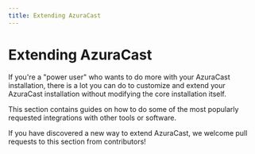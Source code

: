 ```yaml
---
title: Extending AzuraCast
---
```


# Extending AzuraCast

If you're a "power user" who wants to do more with your AzuraCast installation, there is a lot you can do to customize and extend your AzuraCast installation without modifying the core installation itself.

This section contains guides on how to do some of the most popularly requested integrations with other tools or software.

If you have discovered a new way to extend AzuraCast, we welcome pull requests to this section from contributors!